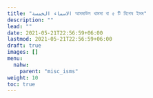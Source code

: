 ```yaml
---
title: "الاسماء الخمسة আসমাউল খামসা বা ৫ টি বিশেষ ইসম"
description: ""
lead: ""
date: 2021-05-21T22:56:59+06:00
lastmod: 2021-05-21T22:56:59+06:00
draft: true
images: []
menu: 
  nahw:
    parent: "misc_isms"
weight: 10
toc: true
---
```




